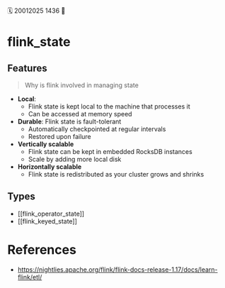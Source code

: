 🗓️ 20012025 1436
📎

# flink_state

## Features
> Why is flink involved in managing state
- **Local**:
  - Flink state is kept local to the machine that processes it
  - Can be accessed at memory speed
- **Durable**: Flink state is fault-tolerant
  - Automatically checkpointed at regular intervals
  - Restored upon failure
- **Vertically scalable**
  - Flink state can be kept in embedded RocksDB instances
  - Scale by adding more local disk
- **Horizontally scalable**
  - Flink state is redistributed as your cluster grows and shrinks

## Types
- [[flink_operator_state]]
- [[flink_keyed_state]]


# References
- https://nightlies.apache.org/flink/flink-docs-release-1.17/docs/learn-flink/etl/
